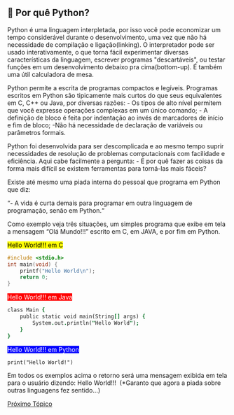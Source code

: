 ## 🫠 Por quê Python?
Python é uma linguagem interpletada, por isso você pode economizar um tempo considerável durante o desenvolvimento, uma vez que não há necessidade de compilação e ligação(linking). O interpretador pode ser usado interativamente, o que torna fácil experimentar diversas características da linguagem, escrever programas "descartáveis", ou testar funções em um desenvolvimento debaixo pra cima(bottom-up). É também uma útil calculadora de mesa.

Python permite a escrita de programas compactos e legíveis. Programas escritos em Python são tipicamente mais curtos do que seus equivalentes em C, C++ ou Java, por diversas razões:
    - Os tipos de alto nível permitem que você expresse operações complexas em um único comando;
    - A definição de bloco é feita por indentação ao invés de marcadores de início e fim de bloco;
    -Não há necessidade de declaração de variáveis ou parâmetros formais.

Python foi desenvolvida para ser descomplicada e ao mesmo tempo suprir necessidades de resolução de problemas computacionais com facilidade e eficiência. Aqui cabe facilmente a pergunta: - E por quê fazer as coisas da forma mais difícil se existem ferramentas para torná-las mais fáceis?

Existe até mesmo uma piada interna do pessoal que programa em Python que diz:

“- A vida é curta demais para programar em outra linguagem de programação, senão em Python.“

Como exemplo veja três situações, um simples programa que exibe em tela a mensagem “Olá Mundo!!!” escrito em C, em JAVA, e por fim em Python.

<mark>Hello World!!! em C</mark>

```c
#include <stdio.h>
int main(void) {
    printf("Hello World\n");
    return 0;
}
```
<mark style="background:red; color:white;">Hello World!!! em Java</mark>
```j
class Main {
    public static void main(String[] args) {
        System.out.println("Hello World");
    }
}
```

<mark style="background:blue; color:white;">Hello World!!! em Python</mark>
```p
print("Hello World!")
```
Em todos os exemplos acima o retorno será uma mensagem exibida em tela para o usuário dizendo: Hello World!!!  (*Garanto que agora a piada sobre outras linguagens fez sentido...)

[Próximo Tópico](tiposDados.md)